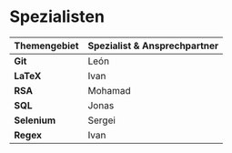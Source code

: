# Spezialisten

| Themengebiet | Spezialist \& Ansprechpartner |
|--------------|-------------------------------|
| **Git**      | León                          |
| **LaTeX**    | Ivan                          |
| **RSA**      | Mohamad                       |
| **SQL**      | Jonas                         |
| **Selenium** | Sergei                        |
| **Regex**    | Ivan                          |
